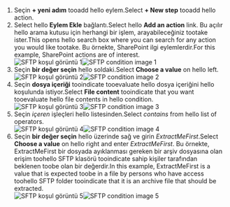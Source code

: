 1. <span data-ttu-id="17050-101">Seçin **+ yeni adım** tooadd hello eylem.</span><span class="sxs-lookup"><span data-stu-id="17050-101">Select **+ New step** tooadd hello action.</span></span>  
2. <span data-ttu-id="17050-102">Select hello **Eylem Ekle** bağlantı.</span><span class="sxs-lookup"><span data-stu-id="17050-102">Select hello **Add an action** link.</span></span> <span data-ttu-id="17050-103">Bu açılır hello arama kutusu için herhangi bir işlem, arayabileceğiniz tootake ister.</span><span class="sxs-lookup"><span data-stu-id="17050-103">This opens hello search box where you can search for any action you would like tootake.</span></span> <span data-ttu-id="17050-104">Bu örnekte, SharePoint ilgi eylemlerdir.</span><span class="sxs-lookup"><span data-stu-id="17050-104">For this example, SharePoint actions are of interest.</span></span>    
   <span data-ttu-id="17050-105">![SFTP koşul görüntü 1](./media/connectors-create-api-sftp/condition-1.png)</span><span class="sxs-lookup"><span data-stu-id="17050-105">![SFTP condition image 1](./media/connectors-create-api-sftp/condition-1.png)</span></span>    
3. <span data-ttu-id="17050-106">Seçin **bir değer seçin** hello soldaki.</span><span class="sxs-lookup"><span data-stu-id="17050-106">Select **Choose a value** on hello left.</span></span> 
   <span data-ttu-id="17050-107">![SFTP koşul görüntü 2](./media/connectors-create-api-sftp/condition-2.png)</span><span class="sxs-lookup"><span data-stu-id="17050-107">![SFTP condition image 2](./media/connectors-create-api-sftp/condition-2.png)</span></span>    
4. <span data-ttu-id="17050-108">Seçin **dosya içeriği** tooindicate tooevaluate hello dosya içeriğini hello koşulunda istiyor.</span><span class="sxs-lookup"><span data-stu-id="17050-108">Select **File content** tooindicate that you want tooevaluate hello file contents in hello condition.</span></span>      
   <span data-ttu-id="17050-109">![SFTP koşul görüntü 3](./media/connectors-create-api-sftp/condition-3.png)</span><span class="sxs-lookup"><span data-stu-id="17050-109">![SFTP condition image 3](./media/connectors-create-api-sftp/condition-3.png)</span></span>   
5. <span data-ttu-id="17050-110">Seçin *içeren* işleçleri hello listesinden.</span><span class="sxs-lookup"><span data-stu-id="17050-110">Select *contains* from hello list of operators.</span></span>       
   <span data-ttu-id="17050-111">![SFTP koşul görüntü 4](./media/connectors-create-api-sftp/condition-4.png)</span><span class="sxs-lookup"><span data-stu-id="17050-111">![SFTP condition image 4](./media/connectors-create-api-sftp/condition-4.png)</span></span>   
6. <span data-ttu-id="17050-112">Seçin **bir değer seçin** hello üzerinde sağ ve girin *ExtractMeFirst*.</span><span class="sxs-lookup"><span data-stu-id="17050-112">Select **Choose a value** on hello right and enter *ExtractMeFirst*.</span></span> <span data-ttu-id="17050-113">Bu örnekte, ExtractMeFirst bir dosyada ayıklanması gereken bir arşiv dosyasına olan erişim toohello SFTP klasörü tooindicate sahip kişiler tarafından beklenen toobe olan bir değerdir.</span><span class="sxs-lookup"><span data-stu-id="17050-113">In this example, ExtractMeFirst is a value that is expected toobe in a file by persons who have access toohello SFTP folder tooindicate that it is an archive file that should be extracted.</span></span>  
   <span data-ttu-id="17050-114">![SFTP koşul görüntü 5](./media/connectors-create-api-sftp/condition-5.png)</span><span class="sxs-lookup"><span data-stu-id="17050-114">![SFTP condition image 5](./media/connectors-create-api-sftp/condition-5.png)</span></span>   

